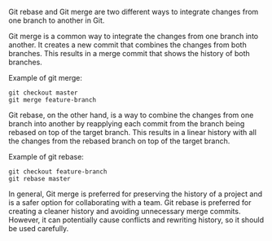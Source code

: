 Git rebase and Git merge are two different ways to integrate changes from one branch to another in Git. 

Git merge is a common way to integrate the changes from one branch into another. It creates a new commit that combines the changes from both branches. This results in a merge commit that shows the history of both branches. 

Example of git merge:

```
git checkout master
git merge feature-branch
```

Git rebase, on the other hand, is a way to combine the changes from one branch into another by reapplying each commit from the branch being rebased on top of the target branch. This results in a linear history with all the changes from the rebased branch on top of the target branch. 

Example of git rebase:

```
git checkout feature-branch
git rebase master
```

In general, Git merge is preferred for preserving the history of a project and is a safer option for collaborating with a team. Git rebase is preferred for creating a cleaner history and avoiding unnecessary merge commits. However, it can potentially cause conflicts and rewriting history, so it should be used carefully.
